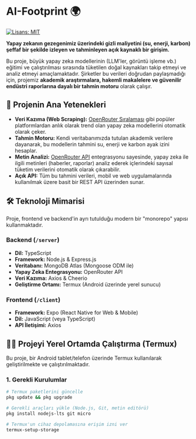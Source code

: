 # AI-Footprint 🌍

[![Lisans: MIT](https://img.shields.io/badge/License-MIT-yellow.svg)](https://opensource.org/licenses/MIT)

**Yapay zekanın gezegenimiz üzerindeki gizli maliyetini (su, enerji, karbon) şeffaf bir şekilde izleyen ve tahminleyen açık kaynaklı bir girişim.**

Bu proje, büyük yapay zeka modellerinin (LLM'ler, görüntü işleme vb.) eğitimi ve çalıştırılması sırasında tüketilen doğal kaynakları takip etmeyi ve analiz etmeyi amaçlamaktadır. Şirketler bu verileri doğrudan paylaşmadığı için, projemiz **akademik araştırmalara, hakemli makalelere ve güvenilir endüstri raporlarına dayalı bir tahmin motoru** olarak çalışır.

## 🚀 Projenin Ana Yetenekleri

*   **Veri Kazıma (Web Scraping):** [OpenRouter Sıralaması](https://openrouter.ai/rankings) gibi popüler platformlardan anlık olarak trend olan yapay zeka modellerini otomatik olarak çeker.
*   **Tahmin Motoru:** Kendi veritabanımızda tutulan akademik verilere dayanarak, bu modellerin tahmini su, enerji ve karbon ayak izini hesaplar.
*   **Metin Analizi:** [OpenRouter API](https://openrouter.ai/) entegrasyonu sayesinde, yapay zeka ile ilgili metinleri (haberler, raporlar) analiz ederek içlerindeki sayısal tüketim verilerini otomatik olarak çıkarabilir.
*   **Açık API:** Tüm bu tahmini verileri, mobil ve web uygulamalarında kullanılmak üzere basit bir REST API üzerinden sunar.

## 🛠️ Teknoloji Mimarisi

Proje, frontend ve backend'in ayrı tutulduğu modern bir "monorepo" yapısı kullanmaktadır.

### Backend (`/server`)
*   **Dil:** TypeScript
*   **Framework:** Node.js & Express.js
*   **Veritabanı:** MongoDB Atlas (Mongoose ODM ile)
*   **Yapay Zeka Entegrasyonu:** OpenRouter API
*   **Veri Kazıma:** Axios & Cheerio
*   **Geliştirme Ortamı:** Termux (Android üzerinde yerel sunucu)

### Frontend (`/client`)
*   **Framework:** Expo (React Native for Web & Mobile)
*   **Dil:** JavaScript (veya TypeScript)
*   **API İletişimi:** Axios

## 🏃‍♀️ Projeyi Yerel Ortamda Çalıştırma (Termux)

Bu proje, bir Android tablet/telefon üzerinde Termux kullanılarak geliştirilmekte ve çalıştırılmaktadır.

### 1. Gerekli Kurulumlar

```bash
# Termux paketlerini güncelle
pkg update && pkg upgrade

# Gerekli araçları yükle (Node.js, Git, metin editörü)
pkg install nodejs-lts git micro

# Termux'un cihaz depolamasına erişim izni ver
termux-setup-storage
